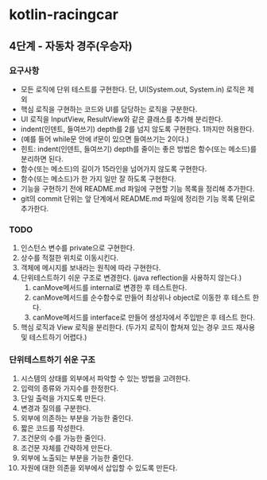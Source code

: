 # kotlin-racingcar

## 4단계 - 자동차 경주(우승자)

### 요구사항 

* 모든 로직에 단위 테스트를 구현한다. 단, UI(System.out, System.in) 로직은 제외
* 핵심 로직을 구현하는 코드와 UI를 담당하는 로직을 구분한다.
* UI 로직을 InputView, ResultView와 같은 클래스를 추가해 분리한다.
* indent(인덴트, 들여쓰기) depth를 2를 넘지 않도록 구현한다. 1까지만 허용한다.
* (예를 들어 while문 안에 if문이 있으면 들여쓰기는 2이다.)
* 힌트: indent(인덴트, 들여쓰기) depth를 줄이는 좋은 방법은 함수(또는 메소드)를 분리하면 된다.
* 함수(또는 메소드)의 길이가 15라인을 넘어가지 않도록 구현한다.
* 함수(또는 메소드)가 한 가지 일만 잘 하도록 구현한다.
* 기능을 구현하기 전에 README.md 파일에 구현할 기능 목록을 정리해 추가한다.
* git의 commit 단위는 앞 단계에서 README.md 파일에 정리한 기능 목록 단위로 추가한다.

### TODO

1. 인스턴스 변수를 private으로 구현한다.
2. 상수를 적절한 위치로 이동시킨다.
3. 객체에 메시지를 보내라는 원칙에 따라 구현한다.
4. 단위테스트하기 쉬운 구조로 변경한다. (java reflection을 사용하지 않는다.)
    1. canMove메서드를 internal로 변경한 후 테스트한다.
    2. canMove메서드를 순수함수로 만들어 최상위나 object로 이동한 후 테스트 한다.
    3. canMove메서드를 interface로 만들어 생성자에서 주입받은 후 테스트 한다.
5. 핵심 로직과 View 로직을 분리한다. (두가지 로직이 합쳐져 있는 경우 코드 재사용 및 테스트하기 어렵다.) 

### 단위테스트하기 쉬운 구조

1. 시스템의 상태를 외부에서 파악할 수 있는 방법을 고려한다.
2. 입력의 종류와 가지수를 한정한다.
3. 단일 출력을 가지도록 만든다.
4. 변경과 질의를 구분한다.
5. 외부에 의존하는 부분을 가능한 줄인다.
6. 짧은 코드를 작성한다.
7. 조건문의 수를 가능한 줄인다.
8. 조건문 자체를 간략하게 만든다.
9. 외부에 노출되는 부분을 가능한 줄인다.
10. 자원에 대한 의존을 외부에서 삽입할 수 있도록 만든다.
